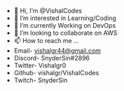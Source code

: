 - 👋 Hi, I’m @VishalCodes
- 👀 I’m interested in Learning/Coding
- 🌱 I’m currently Working on DevOps
- 💞️ I’m looking to collaborate on AWS
- 📫 How to reach me ...
- Email- vishalgr44@gmail.com
- Discord- SnyderSin#2896
- Twitter- Vishalgr0
-  Github- vishalgr/VishalCodes
-  Twitch- SnyderSin
     
     

<!---
VishalCodes/VishalCodes is a ✨ special ✨ repository because its `README.md` (this file) appears on your GitHub profile.
You can click the Preview link to take a look at your changes.
--->

